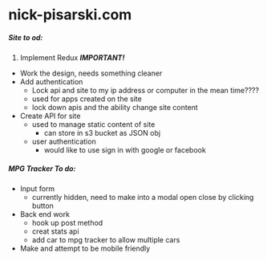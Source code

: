 # nick-pisarski.com

#####  Site to od:

1. Implement Redux ***IMPORTANT!***
* Work the design, needs something cleaner
* Add authentication
    * Lock api and site to my ip address or computer in the mean time????
    * used for apps created on the site
    * lock down apis and the ability change site content
* Create API for site
    * used to manage static content of site
        * can store in s3 bucket as JSON obj
    * user authentication
        * would like to use sign in with google or facebook
  
##### MPG Tracker To do:
* Input form
    * currently hidden, need to make into a modal open close by clicking button
* Back end work
    * hook up post method
    * creat stats api
    * add car to mpg tracker to allow multiple cars
* Make and attempt to be mobile friendly 
